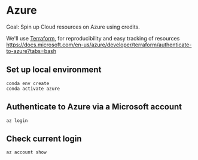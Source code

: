 # Azure

Goal: Spin up Cloud resources on Azure using credits.

We'll use [Terraform](https://www.terraform.io), for reproducibility and easy tracking of resources
https://docs.microsoft.com/en-us/azure/developer/terraform/authenticate-to-azure?tabs=bash

## Set up local environment
```
conda env create
conda activate azure
```

## Authenticate to Azure via a Microsoft account
```
az login
```

## Check current login
`az account show`
